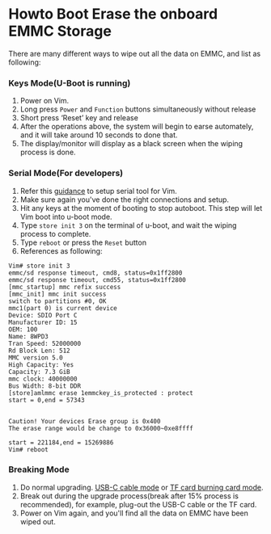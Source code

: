 # Howto Boot Erase the onboard EMMC Storage

There are many different ways to wipe out all the data on EMMC, and list as following:

### Keys Mode(U-Boot is running)
1. Power on Vim.
2. Long press `Power` and `Function` buttons simultaneously without release
3. Short press ‘Reset’ key and release
4. After the operations above, the system will begin to earse automately, and it will take around 10 seconds to done that.
5. The display/monitor will display as a black screen when the wiping process is done.


### Serial Mode(For developers)
1. Refer this [guidance](https://github.com/khadas/documents/blob/master/SetupSerialTool.md) to setup serial tool for Vim.
2. Make sure again you've done the right connections and setup.
3. Hit any keys at the moment of booting to stop autoboot. This step will let Vim boot into u-boot mode.
4. Type `store init 3` on the terminal of u-boot, and wait the wiping process to complete.
5. Type `reboot` or press the `Reset` button
6. References as following:
```
Vim# store init 3
emmc/sd response timeout, cmd8, status=0x1ff2800
emmc/sd response timeout, cmd55, status=0x1ff2800
[mmc_startup] mmc refix success
[mmc_init] mmc init success
switch to partitions #0, OK
mmc1(part 0) is current device
Device: SDIO Port C
Manufacturer ID: 15
OEM: 100
Name: 8WPD3 
Tran Speed: 52000000
Rd Block Len: 512
MMC version 5.0
High Capacity: Yes
Capacity: 7.3 GiB
mmc clock: 40000000
Bus Width: 8-bit DDR
[store]amlmmc erase 1emmckey_is_protected : protect
start = 0,end = 57343


Caution! Your devices Erase group is 0x400
The erase range would be change to 0x36000~0xe8ffff

start = 221184,end = 15269886
Vim# reboot
```
 


### Breaking Mode
1. Do normal upgrading. [USB-C cable mode](https://github.com/khadas/documents/blob/master/UpgradeViaUSBCable.md) or [TF card burning card mode](https://github.com/khadas/documents/blob/master/UpgradeViaTFBurningCard.md).
2. Break out during the upgrade process(break after 15% process is recommended), for example, plug-out the USB-C cable or the TF card.
3. Power on Vim again, and you'll find all the data on EMMC have been wiped out.
